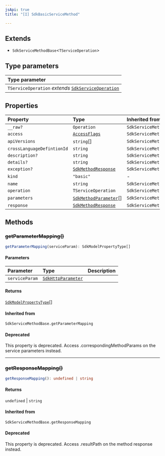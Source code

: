 ```yaml
---
jsApi: true
title: "[I] SdkBasicServiceMethod"

---
```

## Extends

- `SdkServiceMethodBase`<`TServiceOperation`\>

## Type parameters

| Type parameter |
| :------ |
| `TServiceOperation` *extends* [`SdkServiceOperation`](../type-aliases/SdkServiceOperation.md) |

## Properties

| Property | Type | Inherited from |
| :------ | :------ | :------ |
| `__raw?` | `Operation` | `SdkServiceMethodBase.__raw` |
| `access` | [`AccessFlags`](../type-aliases/AccessFlags.md) | `SdkServiceMethodBase.access` |
| `apiVersions` | `string`[] | `SdkServiceMethodBase.apiVersions` |
| `crossLanguageDefintionId` | `string` | `SdkServiceMethodBase.crossLanguageDefintionId` |
| `description?` | `string` | `SdkServiceMethodBase.description` |
| `details?` | `string` | `SdkServiceMethodBase.details` |
| `exception?` | [`SdkMethodResponse`](SdkMethodResponse.md) | `SdkServiceMethodBase.exception` |
| `kind` | `"basic"` | - |
| `name` | `string` | `SdkServiceMethodBase.name` |
| `operation` | `TServiceOperation` | `SdkServiceMethodBase.operation` |
| `parameters` | [`SdkMethodParameter`](SdkMethodParameter.md)[] | `SdkServiceMethodBase.parameters` |
| `response` | [`SdkMethodResponse`](SdkMethodResponse.md) | `SdkServiceMethodBase.response` |

## Methods

### ~~getParameterMapping()~~

```ts
getParameterMapping(serviceParam): SdkModelPropertyType[]
```

#### Parameters

| Parameter | Type | Description |
| :------ | :------ | :------ |
| `serviceParam` | [`SdkHttpParameter`](../type-aliases/SdkHttpParameter.md) |  |

#### Returns

[`SdkModelPropertyType`](../type-aliases/SdkModelPropertyType.md)[]

#### Inherited from

`SdkServiceMethodBase.getParameterMapping`

#### Deprecated

This property is deprecated. Access .correspondingMethodParams on the service parameters instead.

***

### ~~getResponseMapping()~~

```ts
getResponseMapping(): undefined | string
```

#### Returns

`undefined` \| `string`

#### Inherited from

`SdkServiceMethodBase.getResponseMapping`

#### Deprecated

This property is deprecated. Access .resultPath on the method response instead.
